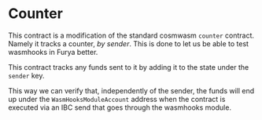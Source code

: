 # Counter

This contract is a modification of the standard cosmwasm `counter` contract.
Namely it tracks a counter, _by sender_.
This is done to let us be able to test wasmhooks in Furya better.

This contract tracks any funds sent to it by adding it to the state under the `sender` key.

This way we can verify that, independently of the sender, the funds will end up under the 
`WasmHooksModuleAccount` address when the contract is executed via an IBC send that goes 
through the wasmhooks module.
